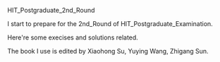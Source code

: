 HIT_Postgraduate_2nd_Round

I start to prepare for the 2nd_Round of HIT_Postgraduate_Examination.

Here're some execises and solutions related.

The book I use is edited by Xiaohong Su, Yuying Wang, Zhigang Sun.